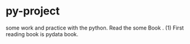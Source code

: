 # py-project
some work and practice with the python. 
Read the some Book . 
  (1) First reading book is pydata book.  
